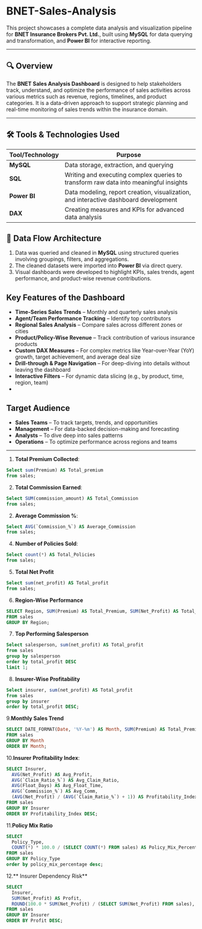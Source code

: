 # BNET-Sales-Analysis

This project showcases a complete data analysis and visualization pipeline for **BNET Insurance Brokers Pvt. Ltd.**, built using **MySQL** for data querying and transformation, and **Power BI** for interactive reporting.

---

## 🔍 Overview

The **BNET Sales Analysis Dashboard** is designed to help stakeholders track, understand, and optimize the performance of sales activities across various metrics such as revenue, regions, timelines, and product categories. It is a data-driven approach to support strategic planning and real-time monitoring of sales trends within the insurance domain.

---

## 🛠️ Tools & Technologies Used

| Tool/Technology | Purpose                                                                              |
| --------------- | ------------------------------------------------------------------------------------ |
| **MySQL**       | Data storage, extraction, and querying                                               |
| **SQL**         | Writing and executing complex queries to transform raw data into meaningful insights |
| **Power BI**    | Data modeling, report creation, visualization, and interactive dashboard development |
| **DAX**         | Creating measures and KPIs for advanced data analysis                                |


## 🔗 Data Flow Architecture

1. Data was queried and cleaned in **MySQL** using structured queries involving groupings, filters, and aggregations.
2. The cleaned datasets were imported into **Power BI** via direct query.
3. Visual dashboards were developed to highlight KPIs, sales trends, agent performance, and product-wise revenue contributions.


##  Key Features of the Dashboard

*  **Time-Series Sales Trends** – Monthly and quarterly sales analysis
*  **Agent/Team Performance Tracking** – Identify top contributors
*  **Regional Sales Analysis** – Compare sales across different zones or cities
*  **Product/Policy-Wise Revenue** – Track contribution of various insurance products
*  **Custom DAX Measures** – For complex metrics like Year-over-Year (YoY) growth, target achievement, and average deal size
*  **Drill-through & Page Navigation** – For deep-diving into details without leaving the dashboard
*  **Interactive Filters** – For dynamic data slicing (e.g., by product, time, region, team)
*  

##  Target Audience

* **Sales Teams** – To track targets, trends, and opportunities
* **Management** – For data-backed decision-making and forecasting
* **Analysts** – To dive deep into sales patterns
* **Operations** – To optimize performance across regions and teams

---

1. **Total Premium Collected**:
```sql
Select sum(Premium) AS Total_premium
from sales;

```


2. **Total Commission Earned**:
```sql
Select SUM(commission_amount) AS Total_Commission
from sales;
```

2. **Average Commission %**:
```sql
Select AVG(`Commission_%`) AS Average_Commission
from sales;
```

4. **Number of Policies Sold**:
```sql
Select count(*) AS Total_Policies
from sales;
```

 5. **Total Net Profit**
```sql
Select sum(net_profit) AS Total_profit
from sales;
```

6. **Region-Wise Performance**
```sql
SELECT Region, SUM(Premium) AS Total_Premium, SUM(Net_Profit) AS Total_Profit
FROM sales
GROUP BY Region;
```

7. **Top Performing Salesperson**
```sql
Select salesperson, sum(net_profit) AS Total_profit
from sales
group by salesperson
order by total_profit DESC
limit 1;
```

8. **Insurer-Wise Profitability**
```sql
Select insurer, sum(net_profit) AS Total_profit
from sales
group by insurer
order by total_profit DESC;
```

9.**Monthly Sales Trend**
```sql
SELECT DATE_FORMAT(Date, '%Y-%m') AS Month, SUM(Premium) AS Total_Premium
FROM sales
GROUP BY Month
ORDER BY Month;
```

10.**Insurer Profitability Index**:
```sql
SELECT Insurer,
  AVG(Net_Profit) AS Avg_Profit,
  AVG(`Claim_Ratio_%`) AS Avg_Claim_Ratio,
  AVG(Float_Days) AS Avg_Float_Time,
  AVG(`Commission_%`) AS Avg_Comm,
  (AVG(Net_Profit) / (AVG(`Claim_Ratio_%`) + 1)) AS Profitability_Index
FROM sales
GROUP BY Insurer
ORDER BY Profitability_Index DESC;
```

11.**Policy Mix Ratio**
```sql
SELECT
  Policy_Type,
  COUNT(*) * 100.0 / (SELECT COUNT(*) FROM sales) AS Policy_Mix_Percentage
FROM sales
GROUP BY Policy_Type
order by policy_mix_percentage desc;
```

12.** Insurer Dependency Risk**
```sql
SELECT
  Insurer,
  SUM(Net_Profit) AS Profit,
  ROUND(100.0 * SUM(Net_Profit) / (SELECT SUM(Net_Profit) FROM sales), 2) AS Profit_Contribution_Percent
FROM sales
GROUP BY Insurer
ORDER BY Profit DESC;
```


